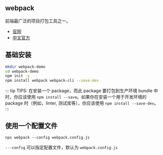 ## webpack
前端最广泛的项目打包工具之一。

- [官网](https://webpack.js.org/)
- [中文官方](https://webpack.docschina.org/)

## 基础安装
```bash
mkdir webpack-demo
cd webpack-demo
npm init -y
npm install webpack webpack-cli --save-dev
```

::: tip
TIPS: 在安装一个 package，而此 package 要打包到生产环境 bundle 中时，你应该使用 `npm install --save`。如果你在安装一个用于开发环境的 package 时（例如，linter, 测试库等），你应该使用 `npm install --save-dev`。
:::

## 使用一个配置文件
```
npx webpack --config webpack.config.js
```
`---config` 可以指定配置文件，默认为 `webpack.config.js`